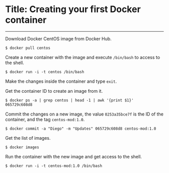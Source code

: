 # Title: Creating your first Docker container
<!-- Position: 1 -->
---
Download Docker CentOS image from Docker Hub.
```
$ docker pull centos
```

Create a new container with the image and execute `/bin/bash` to access to the shell.
```
$ docker run -i -t centos /bin/bash
```

Make the changes inside the container and type `exit`.

Get the container ID to create an image from it.
```
$ docker ps -a | grep centos | head -1 | awk '{print $1}'
065729c608d8
```

Commit the changes on a new image, the value `0253a35bce7f` is the ID of the container, and the tag `centos-mod:1.0`.
```
$ docker commit -a "Diego" -m "Updates" 065729c608d8 centos-mod:1.0
```

Get the list of images.
```
$ docker images
```

Run the container with the new image and get access to the shell.
```
$ docker run -i -t centos-mod:1.0 /bin/bash
```
